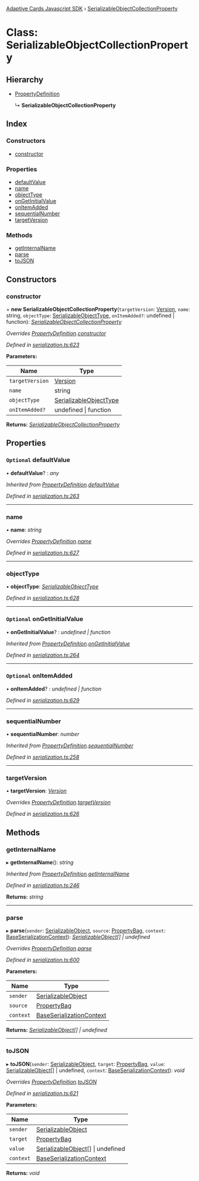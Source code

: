 [Adaptive Cards Javascript SDK](../README.md) › [SerializableObjectCollectionProperty](serializableobjectcollectionproperty.md)

# Class: SerializableObjectCollectionProperty

## Hierarchy

* [PropertyDefinition](propertydefinition.md)

  ↳ **SerializableObjectCollectionProperty**

## Index

### Constructors

* [constructor](serializableobjectcollectionproperty.md#constructor)

### Properties

* [defaultValue](serializableobjectcollectionproperty.md#optional-defaultvalue)
* [name](serializableobjectcollectionproperty.md#name)
* [objectType](serializableobjectcollectionproperty.md#objecttype)
* [onGetInitialValue](serializableobjectcollectionproperty.md#optional-ongetinitialvalue)
* [onItemAdded](serializableobjectcollectionproperty.md#optional-onitemadded)
* [sequentialNumber](serializableobjectcollectionproperty.md#sequentialnumber)
* [targetVersion](serializableobjectcollectionproperty.md#targetversion)

### Methods

* [getInternalName](serializableobjectcollectionproperty.md#getinternalname)
* [parse](serializableobjectcollectionproperty.md#parse)
* [toJSON](serializableobjectcollectionproperty.md#tojson)

## Constructors

###  constructor

\+ **new SerializableObjectCollectionProperty**(`targetVersion`: [Version](version.md), `name`: string, `objectType`: [SerializableObjectType](../README.md#serializableobjecttype), `onItemAdded?`: undefined | function): *[SerializableObjectCollectionProperty](serializableobjectcollectionproperty.md)*

*Overrides [PropertyDefinition](propertydefinition.md).[constructor](propertydefinition.md#constructor)*

*Defined in [serialization.ts:623](https://github.com/microsoft/AdaptiveCards/blob/899191664/source/nodejs/adaptivecards/src/serialization.ts#L623)*

**Parameters:**

Name | Type |
------ | ------ |
`targetVersion` | [Version](version.md) |
`name` | string |
`objectType` | [SerializableObjectType](../README.md#serializableobjecttype) |
`onItemAdded?` | undefined &#124; function |

**Returns:** *[SerializableObjectCollectionProperty](serializableobjectcollectionproperty.md)*

## Properties

### `Optional` defaultValue

• **defaultValue**? : *any*

*Inherited from [PropertyDefinition](propertydefinition.md).[defaultValue](propertydefinition.md#optional-defaultvalue)*

*Defined in [serialization.ts:263](https://github.com/microsoft/AdaptiveCards/blob/899191664/source/nodejs/adaptivecards/src/serialization.ts#L263)*

___

###  name

• **name**: *string*

*Overrides [PropertyDefinition](propertydefinition.md).[name](propertydefinition.md#name)*

*Defined in [serialization.ts:627](https://github.com/microsoft/AdaptiveCards/blob/899191664/source/nodejs/adaptivecards/src/serialization.ts#L627)*

___

###  objectType

• **objectType**: *[SerializableObjectType](../README.md#serializableobjecttype)*

*Defined in [serialization.ts:628](https://github.com/microsoft/AdaptiveCards/blob/899191664/source/nodejs/adaptivecards/src/serialization.ts#L628)*

___

### `Optional` onGetInitialValue

• **onGetInitialValue**? : *undefined | function*

*Inherited from [PropertyDefinition](propertydefinition.md).[onGetInitialValue](propertydefinition.md#optional-ongetinitialvalue)*

*Defined in [serialization.ts:264](https://github.com/microsoft/AdaptiveCards/blob/899191664/source/nodejs/adaptivecards/src/serialization.ts#L264)*

___

### `Optional` onItemAdded

• **onItemAdded**? : *undefined | function*

*Defined in [serialization.ts:629](https://github.com/microsoft/AdaptiveCards/blob/899191664/source/nodejs/adaptivecards/src/serialization.ts#L629)*

___

###  sequentialNumber

• **sequentialNumber**: *number*

*Inherited from [PropertyDefinition](propertydefinition.md).[sequentialNumber](propertydefinition.md#sequentialnumber)*

*Defined in [serialization.ts:258](https://github.com/microsoft/AdaptiveCards/blob/899191664/source/nodejs/adaptivecards/src/serialization.ts#L258)*

___

###  targetVersion

• **targetVersion**: *[Version](version.md)*

*Overrides [PropertyDefinition](propertydefinition.md).[targetVersion](propertydefinition.md#targetversion)*

*Defined in [serialization.ts:626](https://github.com/microsoft/AdaptiveCards/blob/899191664/source/nodejs/adaptivecards/src/serialization.ts#L626)*

## Methods

###  getInternalName

▸ **getInternalName**(): *string*

*Inherited from [PropertyDefinition](propertydefinition.md).[getInternalName](propertydefinition.md#getinternalname)*

*Defined in [serialization.ts:246](https://github.com/microsoft/AdaptiveCards/blob/899191664/source/nodejs/adaptivecards/src/serialization.ts#L246)*

**Returns:** *string*

___

###  parse

▸ **parse**(`sender`: [SerializableObject](serializableobject.md), `source`: [PropertyBag](../README.md#propertybag), `context`: [BaseSerializationContext](baseserializationcontext.md)): *[SerializableObject](serializableobject.md)[] | undefined*

*Overrides [PropertyDefinition](propertydefinition.md).[parse](propertydefinition.md#parse)*

*Defined in [serialization.ts:600](https://github.com/microsoft/AdaptiveCards/blob/899191664/source/nodejs/adaptivecards/src/serialization.ts#L600)*

**Parameters:**

Name | Type |
------ | ------ |
`sender` | [SerializableObject](serializableobject.md) |
`source` | [PropertyBag](../README.md#propertybag) |
`context` | [BaseSerializationContext](baseserializationcontext.md) |

**Returns:** *[SerializableObject](serializableobject.md)[] | undefined*

___

###  toJSON

▸ **toJSON**(`sender`: [SerializableObject](serializableobject.md), `target`: [PropertyBag](../README.md#propertybag), `value`: [SerializableObject](serializableobject.md)[] | undefined, `context`: [BaseSerializationContext](baseserializationcontext.md)): *void*

*Overrides [PropertyDefinition](propertydefinition.md).[toJSON](propertydefinition.md#tojson)*

*Defined in [serialization.ts:621](https://github.com/microsoft/AdaptiveCards/blob/899191664/source/nodejs/adaptivecards/src/serialization.ts#L621)*

**Parameters:**

Name | Type |
------ | ------ |
`sender` | [SerializableObject](serializableobject.md) |
`target` | [PropertyBag](../README.md#propertybag) |
`value` | [SerializableObject](serializableobject.md)[] &#124; undefined |
`context` | [BaseSerializationContext](baseserializationcontext.md) |

**Returns:** *void*
